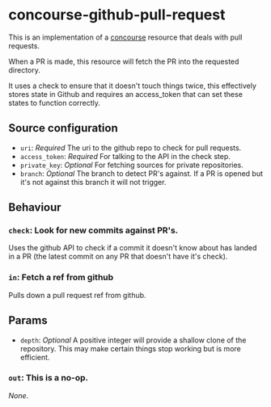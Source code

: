 # concourse-github-pull-request

This is an implementation of a [concourse](http://concourse.ci/) resource 
that deals with pull requests.

When a PR is made, this resource will fetch the PR into the requested directory.

It uses a check to ensure that it doesn't touch things twice, this effectively
stores state in Github and requires an access_token that can set these states
to function correctly.

## Source configuration
- `uri`: *Required* The uri to the github repo to check for pull requests.
- `access_token`: *Required* For talking to the API in the check step.
- `private_key`: *Optional* For fetching sources for private repositories.
- `branch`: *Optional* The branch to detect PR's against. If a PR is opened
but it's not against this branch it will not trigger.

## Behaviour

### `check`: Look for new commits against PR's.

Uses the github API to check if a commit it doesn't know about has landed in
a PR (the latest commit on any PR that doesn't have it's check).

### `in`: Fetch a ref from github

Pulls down a pull request ref from github.

## Params
- `depth`: *Optional* A positive integer will provide a shallow clone of the repository.
This may make certain things stop working but is more efficient.

### `out`: This is a no-op.

*None*.
